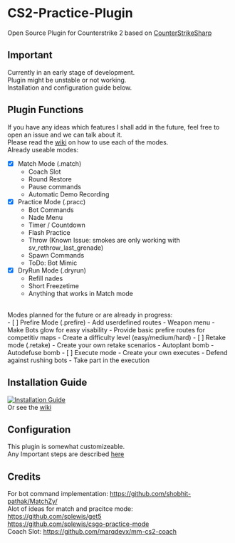 # CS2-Practice-Plugin
Open Source Plugin for Counterstrike 2 based on [CounterStrikeSharp](https://github.com/roflmuffin/CounterStrikeSharp)

## Important
Currently in an early stage of development.<br>
Plugin might be unstable or not working.<br>
Installation and configuration guide below.<br>

## Plugin Functions
If you have any ideas which features I shall add in the future, feel free to open an issue and we can talk about it.<br>
Please read the [wiki](https://github.com/CHR15cs/CS2-Practice-Plugin/wiki) on how to use each of the modes.<br>
Already useable modes:<br>
- [x] Match Mode (.match)
    - Coach Slot
    - Round Restore
    - Pause commands
    - Automatic Demo Recording
- [x] Practice Mode (.pracc)
    - Bot Commands
    - Nade Menu
    - Timer / Countdown
    - Flash Practice
    - Throw (Known Issue: smokes are only working with sv_rethrow_last_grenade)
    - Spawn Commands
    - ToDo: Bot Mimic
- [x] DryRun Mode (.dryrun)
    - Refill nades
    - Short Freezetime
    - Anything that works in Match mode
<br>
Modes planned for the future or are already in progress:<br>
- [ ] Prefire Mode (.prefire)
    - Add userdefined routes
    - Weapon menu
    - Make Bots glow for easy visability
    - Provide basic prefire routes for competitiv maps
    - Create a difficulty level (easy/medium/hard)
- [ ] Retake mode (.retake)
    - Create your own retake scenarios
    - Autoplant bomb
    - Autodefuse bomb
- [ ] Execute mode
    - Create your own executes
    - Defend against rushing bots
    - Take part in the execution

## Installation Guide
[![Installation Guide](https://img.youtube.com/vi/ucQsRX_pEXw/0.jpg)](https://www.youtube.com/watch?v=YucQsRX_pEXw) <br>
Or see the [wiki](https://github.com/CHR15cs/CS2-Practice-Plugin/wiki/Installation)<br>

## Configuration
This plugin is somewhat customizeable.<br>
Any Important steps are described [here](https://github.com/CHR15cs/CS2-Practice-Plugin/wiki/Configuration)<br>

## Credits
For bot command implementation: https://github.com/shobhit-pathak/MatchZy/<br>
Alot of ideas for match and pracitce mode:<br> 
https://github.com/splewis/get5<br>
https://github.com/splewis/csgo-practice-mode<br>
Coach Slot: https://github.com/marqdevx/mm-cs2-coach <br>


